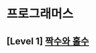 # 프로그래머스 
## [Level 1] [짝수와 홀수][link]

[link]: https://programmers.co.kr/learn/courses/30/lessons/12937
